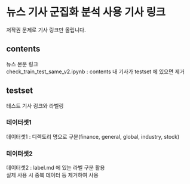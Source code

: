 # 뉴스 기사 군집화 분석 사용 기사 링크
저작권 문제로 기사 링크만 올립니다.

## contents
뉴스 본문 링크  
check_train_test_same_v2.ipynb : contents 내 기사가 testset 에 있으면 제거  

## testset
테스트 기사 링크와 라벨링
### 데이터셋1
데이터셋1 : 디렉토리 명으로 구분(finance, general, global, industry, stock)
### 데이터셋2
데이터셋2 : label.md 에 있는 라벨 구분 활용  
실제 사용 시 중복 데이터 등 제거하여 사용


